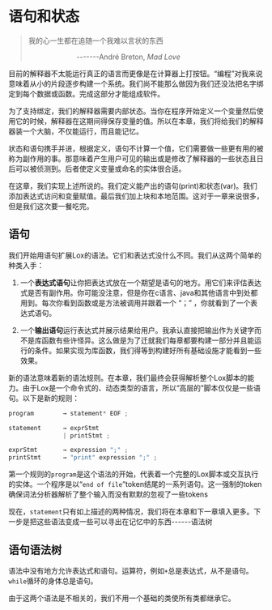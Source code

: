 # 语句和状态

> 我的心一生都在追随一个我难以言状的东西
> 
>                         -------André Breton, *Mad Love*

目前的解释器不太能运行真正的语言而更像是在计算器上打按钮。“编程”对我来说意味着从小的片段逐步构建一个系统。我们尚不能那么做因为我们还没法把名字绑定到每个数据或函数。完成这部分才能组成软件。

为了支持绑定，我们的解释器需要内部状态。当你在程序开始定义一个变量然后使用它的时候，解释器在这期间得保存变量的值。所以在本章，我们将给我们的解释器装一个大脑，不仅能运行，而且能记忆。

状态和语句携手并进，根据定义，语句不计算一个值，它们需要做一些更有用的被称为副作用的事。那意味着产生用户可见的输出或是修改了解释器的一些状态且日后可以被侦测到。后者使定义变量或命名的实体很合适。

在这章，我们实现上述所说的。我们定义能产出的语句(print)和状态(var)。我们添加表达式访问和变量赋值。最后我们加上块和本地范围。这对于一章来说很多，但是我们这次要一餐吃完。

## 语句

我们开始用语句扩展Lox的语法。它们和表达式没什么不同。我们从这两个简单的种类入手：

1. 一个**表达式语句**让你把表达式放在一个期望是语句的地方。用它们来评估表达式是否有副作用。你可能没注意，但是你在c语言、java和其他语言中到处都用到。每次你看到函数或是方法被调用并跟着一个 “；” ，你就看到了一个表达式语句。

2. 一个**输出语句**运行表达式并展示结果给用户。我承认直接把输出作为关键字而不是库函数有些许怪异。这么做是为了迁就我们每章都要构建一部分并且能运行的条件。如果实现为库函数，我们得等到构建好所有基础设施才能看到一些效果。

新的语法意味着新的语法规则。在本章，我们最终会获得解析整个Lox脚本的能力。由于Lox是一个命令式的、动态类型的语言，所以“高层的”脚本仅仅是一些语句。以下是新的规则：

```c
program        → statement* EOF ;

statement      → exprStmt
               | printStmt ;

exprStmt       → expression ";" ;
printStmt      → "print" expression ";" ;
```

第一个规则的`program`是这个语法的开始，代表着一个完整的Lox脚本或交互执行的实体。一个程序是以“`end of file`”token结尾的一系列语句。这一强制的token确保词法分析器解析了整个输入而没有默默的忽视了一些tokens

现在，`statement`只有如上描述的两种情况，我们将在本章和下一章填入更多。下一步是把这些语法变成一些可以寻出在记忆中的东西------语法树

## 语句语法树

语法中没有地方允许表达式和语句。运算符，例如`+`总是表达式，从不是语句。`while`循环的身体总是语句。

由于这两个语法是不相关的，我们不用一个基础的类使所有类都继承它。


